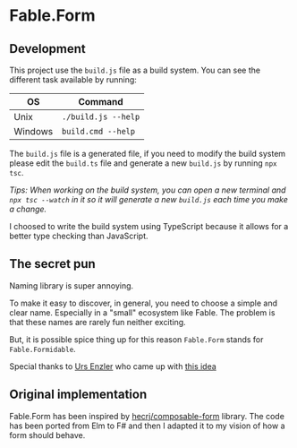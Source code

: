 # Fable.Form

## Development

This project use the `build.js` file as a build system. You can see the different task available by running:

| OS | Command |
|---|---|
| Unix | `./build.js --help` |
| Windows | `build.cmd --help` |

The `build.js` file is a generated file, if you need to modify the build system please edit the `build.ts` file and generate a new `build.js` by running `npx tsc`.

*Tips: When working on the build system, you can open a new terminal and `npx tsc --watch` in it so it will generate a new `build.js` each time you make a change.*

I choosed to write the build system using TypeScript because it allows for a better type checking than JavaScript.

## The secret pun

Naming library is super annoying.

To make it easy to discover, in general, you need to choose a simple and clear name. Especially in a "small" ecosystem like Fable. The problem is that these names are rarely fun neither exciting.

But, it is possible spice thing up for this reason `Fable.Form` stands for `Fable.Formidable`.

Special thanks to [Urs Enzler](https://twitter.com/ursenzler) who came up with [this idea](https://twitter.com/ursenzler/status/1385159595526610945)

## Original implementation

Fable.Form has been inspired by [hecrj/composable-form](https://github.com/hecrj/composable-form) library. The code has been ported from Elm to F# and then I adapted it to my vision of how a form should behave.
